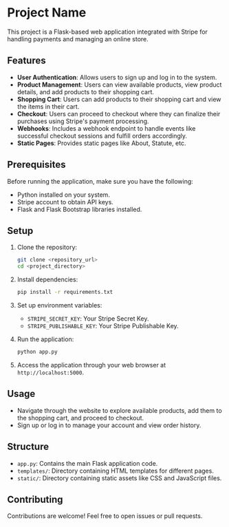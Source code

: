 # Project Name

This project is a Flask-based web application integrated with Stripe for handling payments and managing an online store.

## Features

- **User Authentication**: Allows users to sign up and log in to the system.
- **Product Management**: Users can view available products, view product details, and add products to their shopping cart.
- **Shopping Cart**: Users can add products to their shopping cart and view the items in their cart.
- **Checkout**: Users can proceed to checkout where they can finalize their purchases using Stripe's payment processing.
- **Webhooks**: Includes a webhook endpoint to handle events like successful checkout sessions and fulfill orders accordingly.
- **Static Pages**: Provides static pages like About, Statute, etc.

## Prerequisites

Before running the application, make sure you have the following:

- Python installed on your system.
- Stripe account to obtain API keys.
- Flask and Flask Bootstrap libraries installed.

## Setup

1. Clone the repository:

    ```bash
    git clone <repository_url>
    cd <project_directory>
    ```

2. Install dependencies:

    ```bash
    pip install -r requirements.txt
    ```

3. Set up environment variables:

    - `STRIPE_SECRET_KEY`: Your Stripe Secret Key.
    - `STRIPE_PUBLISHABLE_KEY`: Your Stripe Publishable Key.

4. Run the application:

    ```bash
    python app.py
    ```

5. Access the application through your web browser at `http://localhost:5000`.

## Usage

- Navigate through the website to explore available products, add them to the shopping cart, and proceed to checkout.
- Sign up or log in to manage your account and view order history.

## Structure

- `app.py`: Contains the main Flask application code.
- `templates/`: Directory containing HTML templates for different pages.
- `static/`: Directory containing static assets like CSS and JavaScript files.

## Contributing

Contributions are welcome! Feel free to open issues or pull requests.


